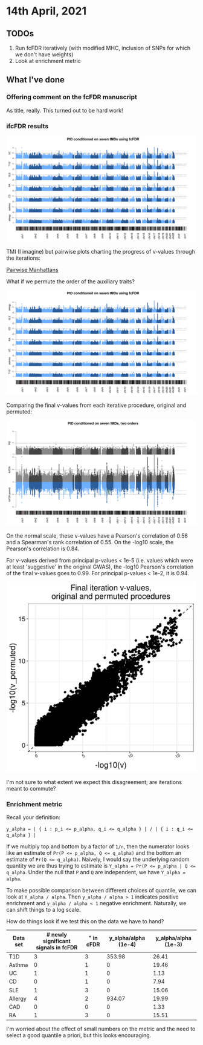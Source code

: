 # 14th April, 2021

## TODOs 

1. Run fcFDR iteratively (with modified MHC, inclusion of SNPs for which we don't have weights)
2. Look at enrichment metric

## What I've done

### Offering comment on the fcFDR manuscript

As title, really. This turned out to be hard work!

### ifcFDR results 

![](/images/140421/pid_seven_imd.png)

TMI (I imagine) but pairwise plots charting the progress of v-values through the iterations:

[Pairwise Manhattans](/entries/140421/pairwise_manhattans.html)

What if we permute the order of the auxiliary traits?

![](/images/140421/pid_seven_imd_perm.png)

Comparing the final v-values from each iterative procedure, original and permuted:

![](/images/140421/pid_seven_imd_back_to_back.png)

On the normal scale, these v-values have a Pearson's correlation of 0.56 and a Spearman's rank correlation of 0.55. On the -log10 scale, the Pearson's correlation is 0.84. 

For v-values derived from principal p-values < 1e-5 (i.e. values which were at least 'suggestive' in the original GWAS), the -log10 Pearson's correlation of the final v-values goes to 0.99. For principal p-values < 1e-2, it is 0.94.

![](/images/140421/ifcfdr_v_value_concordance.png)<!-- .element height="30%" width="30%" -->

I'm not sure to what extent we expect this disagreement; are iterations meant to commute? 

### Enrichment metric

Recall your definition:

```
y_alpha = | { i : p_i <= p_alpha, q_i <= q_alpha } | / | { i : q_i <= q_alpha } |
```

If we multiply top and bottom by a factor of `1/n`, then the numerator looks like an estimate of `Pr(P <= p_alpha, Q <= q_alpha)` and the bottom an estimate of `Pr(Q <= q_alpha)`. Naively, I would say the underlying random quantity we are thus trying to estimate is `Y_alpha = Pr(P <= p_alpha | Q <= q_alpha`. Under the null that `P` and `Q` are independent, we have `Y_alpha = alpha`. 

To make possible comparison between different choices of quantile, we can look at `Y_alpha / alpha`. Then `y_alpha / alpha > 1` indicates positive enrichment and `y_alpha / alpha < 1` negative enrichment. Naturally, we can shift things to a log scale. 

How do things look if we test this on the data we have to hand?

 | Data set | # newly significant signals in fcFDR | " in cFDR | y_alpha/alpha (1e-4) | y_alpha/alpha (1e-3) |
 |----------|--------------------------------------|-----------|----------------------|----------------------|
 | T1D      |                                    3 |         3 |               353.98 |                26.41 |
 | Asthma   |                                    0 |         1 |                    0 |                19.46 |
 | UC       |                                    1 |         1 |                    0 |                 1.13 |
 | CD       |                                    0 |         1 |                    0 |                 7.94 |
 | SLE      |                                    1 |         3 |                    0 |                15.06 |
 | Allergy  |                                    4 |         2 |               934.07 |                19.99 |
 | CAD      |                                    0 |         0 |                    0 |                 1.33 |
 | RA       |                                    1 |         3 |                    0 |                15.51 |

I'm worried about the effect of small numbers on the metric and the need to select a good quantile a priori, but this looks encouraging. 

